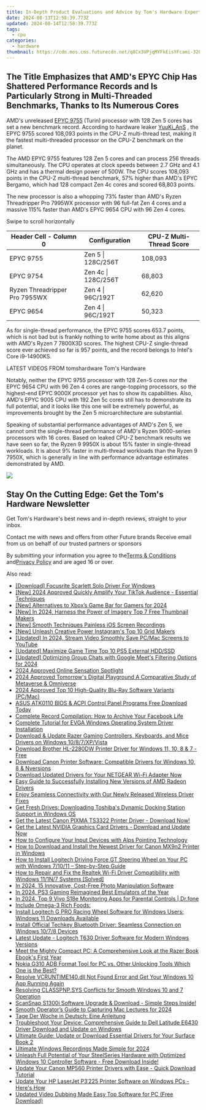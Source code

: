 ```yaml
---
title: In-Depth Product Evaluations and Advice by Tom's Hardware Experts
date: 2024-08-13T12:58:39.773Z
updated: 2024-08-14T12:58:39.773Z
tags:
  - cpu
categories:
  - hardware
thumbnail: https://cdn.mos.cms.futurecdn.net/q8Cx3VPjqMYFkEisYFcami-320-80.jpg
---
```


## The Title Emphasizes that AMD's EPYC Chip Has Shattered Performance Records and Is Particularly Strong in Multi-Threaded Benchmarks, Thanks to Its Numerous Cores

AMD's unreleased [EPYC 9755](https://www.tomshardware.com/pc-components/cpus/amd-announces-3nm-epyc-turin-launching-with-192-cores-and-384-threads-in-second-half-of-2024-54x-faster-than-intel-xeon-in-ai-workload) (Turin) processor with 128 Zen 5 cores has set a new benchmark record. According to hardware leaker [YuuKi_AnS](https://x.com/yuuki%5Fans/status/1816185684753015066) , the EPYC 9755 scored 108,093 points in the CPU-Z multi-thread test, making it the fastest multi-threaded processor on the CPU-Z benchmark on the planet.

 The AMD EPYC 9755 features 128 Zen 5 cores and can process 256 threads simultaneously. The CPU operates at clock speeds between 2.7 GHz and 4.1 GHz and has a thermal design power of 500W. The CPU scores 108,093 points in the CPU-Z multi-thread benchmark, 57% higher than AMD's EPYC Bergamo, which had 128 compact Zen 4c cores and scored 68,803 points.

 The new processor is also a whopping 73% faster than AMD's Ryzen Threadripper Pro 7995WX processor with 96 full-fat Zen 4 cores and a massive 115% faster than AMD's EPYC 9654 CPU with 96 Zen 4 cores.

 Swipe to scroll horizontally

| Header Cell - Column 0        | Configuration       | CPU-Z Multi-Thread Score |
| ----------------------------- | ------------------- | ------------------------ |
| EPYC 9755                     | Zen 5 \| 128C/256T  | 108,093                  |
| EPYC 9754                     | Zen 4c \| 128C/256T | 68,803                   |
| Ryzen Threadripper Pro 7955WX | Zen 4 \| 96C/192T   | 62,620                   |
| EPYC 9654                     | Zen 4 \| 96C/192T   | 50,323                   |

 As for single-thread performance, the EPYC 9755 scores 653.7 points, which is not bad but is frankly nothing to write home about as this aligns with AMD's Ryzen 7 7800X3D scores. The highest CPU-Z single-thread score ever achieved so far is 957 points, and the record belongs to Intel's Core i9-14900KS.

 LATEST VIDEOS FROM tomshardware Tom's Hardware

 Notably, neither the EPYC 9755 processor with 128 Zen-5 cores nor the EPYC 9654 CPU with 96 Zen 4 cores are range-topping processors, so the highest-end EPYC 9000X processor yet has to show its capabilities. Also, AMD's EPYC 9005 CPU with 192 Zen 5c cores still has to demonstrate its full potential, and it looks like this one will be extremely powerful, as improvements brought by the Zen 5 microarchitecture are substantial.

 Speaking of substantial performance advantages of AMD's Zen 5, we cannot omit the single-thread performance of AMD's Ryzen 9000-series processors with 16 cores. Based on leaked CPU-Z benchmark results we have seen so far, the Ryzen 9 9950X is about 15% faster in single-thread workloads. It is about 9% faster in multi-thread workloads than the Ryzen 9 7950X, which is generally in line with performance advantage estimates demonstrated by AMD.

<!-- affiliate ads begin -->
<a href="https://store.nero.com/order/checkout.php?PRODS=42296985&QTY=1&AFFILIATE=108875&CART=1"><img src="https://secure.avangate.com/images/merchant/9cea886b9f44a3c2df1163730ab64994/products/copy_nero_burning_rom_cart.png" border="0">
</a>
<!-- affiliate ads end -->
## Stay On the Cutting Edge: Get the Tom's Hardware Newsletter

 Get Tom's Hardware's best news and in-depth reviews, straight to your inbox.

 Contact me with news and offers from other Future brands  Receive email from us on behalf of our trusted partners or sponsors

 By submitting your information you agree to the[Terms & Conditions](https://futureplc.com/terms-conditions/) and[Privacy Policy](https://futureplc.com/privacy-policy/) and are aged 16 or over.


<ins class="adsbygoogle"
     style="display:block"
     data-ad-format="autorelaxed"
     data-ad-client="ca-pub-7571918770474297"
     data-ad-slot="1223367746"></ins>



<ins class="adsbygoogle"
     style="display:block"
     data-ad-client="ca-pub-7571918770474297"
     data-ad-slot="8358498916"
     data-ad-format="auto"
     data-full-width-responsive="true"></ins>

<span class="atpl-alsoreadstyle">Also read:</span>
<div><ul>
<li><a href="https://hardware-help.techidaily.com/download-focusrite-scarlett-solo-driver-for-windows/"><u>[Download] Focusrite Scarlett Solo Driver For Windows</u></a></li>
<li><a href="https://tiktok-videos.techidaily.com/new-2024-approved-quickly-amplify-your-tiktok-audience-essential-techniques/"><u>[New] 2024 Approved  Quickly Amplify Your TikTok Audience - Essential Techniques</u></a></li>
<li><a href="https://screen-sharing-recording.techidaily.com/new-alternatives-to-xboxs-game-bar-for-gamers-for-2024/"><u>[New] Alternatives to Xbox’s Game Bar for Gamers for 2024</u></a></li>
<li><a href="https://eaxpv-info.techidaily.com/new-in-2024-harness-the-power-of-imagery-top-7-free-thumbnail-makers/"><u>[New] In 2024, Harness the Power of Imagery  Top 7 Free Thumbnail Makers</u></a></li>
<li><a href="https://video-screen-grab.techidaily.com/new-smooth-techniques-painless-ios-screen-recordings/"><u>[New] Smooth Techniques  Painless iOS Screen Recordings</u></a></li>
<li><a href="https://instagram-video-files.techidaily.com/new-unleash-creative-power-instagrams-top-10-grid-makers/"><u>[New] Unleash Creative Power  Instagram's Top 10 Grid Makers</u></a></li>
<li><a href="https://youtube-zero.techidaily.com/ed-in-2024-stream-video-smoothly-save-pcmac-screens-to-youtube/"><u>[Updated] In 2024, Stream Video Smoothly  Save PC/Mac Screens to YouTube</u></a></li>
<li><a href="https://remote-screen-capture.techidaily.com/updated-maximize-game-time-top-10-ps5-external-hddssd/"><u>[Updated] Maximize Game Time  Top 10 PS5 External HDD/SSD</u></a></li>
<li><a href="https://screen-mirroring-recording.techidaily.com/updated-optimizing-group-chats-with-google-meets-filtering-options-for-2024/"><u>[Updated] Optimizing Group Chats with Google Meet's Filtering Options for 2024</u></a></li>
<li><a href="https://twitter-videos.techidaily.com/2024-approved-online-sensation-spotlight/"><u>2024 Approved  Online Sensation Spotlight</u></a></li>
<li><a href="https://fox-direct.techidaily.com/2024-approved-tomorrows-digital-playground-a-comparative-study-of-metaverse-and-omniverse/"><u>2024 Approved  Tomorrow's Digital Playground  A Comparative Study of Metaverse & Omniverse</u></a></li>
<li><a href="https://vp-tips.techidaily.com/2024-approved-top-10-high-quality-blu-ray-software-variants-pcmac/"><u>2024 Approved  Top 10  High-Quality Blu-Ray Software Variants (PC/Mac)</u></a></li>
<li><a href="https://hardware-help.techidaily.com/asus-atk0110-bios-and-acpi-control-panel-programs-free-download-today/"><u>ASUS ATK0110 BIOS & ACPI Control Panel Programs Free Download Today</u></a></li>
<li><a href="https://facebook.techidaily.com/complete-record-compilation-how-to-archive-your-facebook-life/"><u>Complete Record Compilation: How to Archive Your Facebook Life</u></a></li>
<li><a href="https://hardware-help.techidaily.com/complete-tutorial-for-evga-windows-operating-system-driver-installation/"><u>Complete Tutorial for EVGA Windows Operating System Driver Installation</u></a></li>
<li><a href="https://hardware-help.techidaily.com/download-and-update-razer-gaming-controllers-keyboards-and-mice-drivers-on-windows-1087xpvista/"><u>Download & Update Razer Gaming Controllers, Keyboards, and Mice Drivers on Windows 10/8/7/XP/Vista</u></a></li>
<li><a href="https://hardware-help.techidaily.com/download-brother-hl-2280dw-printer-driver-for-windows-11-10-8-and-7-free/"><u>Download Brother HL-2280DW Printer Driver for Windows 11, 10, 8 & 7 - Free</u></a></li>
<li><a href="https://hardware-help.techidaily.com/download-canon-printer-software-compatible-drivers-for-windows-10-8-and-nversions/"><u>Download Canon Printer Software: Compatible Drivers for Windows 10, 8 & Nversions</u></a></li>
<li><a href="https://hardware-help.techidaily.com/download-updated-drivers-for-your-netgear-wi-fi-adapter-now/"><u>Download Updated Drivers for Your NETGEAR Wi-Fi Adapter Now</u></a></li>
<li><a href="https://hardware-help.techidaily.com/easy-guide-to-successfully-installing-new-versions-of-amd-radeon-drivers/"><u>Easy Guide to Successfully Installing New Versions of AMD Radeon Drivers</u></a></li>
<li><a href="https://hardware-help.techidaily.com/enjoy-seamless-connectivity-with-our-newly-released-wireless-driver-fixes/"><u>Enjoy Seamless Connectivity with Our Newly Released Wireless Driver Fixes</u></a></li>
<li><a href="https://hardware-help.techidaily.com/get-fresh-drives-downloading-toshibas-dynamic-docking-station-support-in-windows-os/"><u>Get Fresh Drives: Downloading Toshiba's Dynamic Docking Station Support in Windows OS</u></a></li>
<li><a href="https://hardware-help.techidaily.com/get-the-latest-canon-pixma-ts3322-printer-driver-download-now/"><u>Get the Latest Canon PIXMA TS3322 Printer Driver - Download Now!</u></a></li>
<li><a href="https://hardware-help.techidaily.com/get-the-latest-nvidia-graphics-card-drivers-download-and-update-now/"><u>Get the Latest NVIDIA Graphics Card Drivers - Download and Update Now</u></a></li>
<li><a href="https://hardware-help.techidaily.com/how-to-configure-your-input-devices-with-alps-pointing-technology/"><u>How to Configure Your Input Devices with Alps Pointing Technology</u></a></li>
<li><a href="https://hardware-help.techidaily.com/how-to-download-and-install-the-newest-driver-for-canon-mx9n2-printer-in-windows/"><u>How to Download and Install the Newest Driver for Canon MX9n2 Printer in Windows</u></a></li>
<li><a href="https://hardware-help.techidaily.com/how-to-install-logitech-driving-force-gt-steering-wheel-on-your-pc-with-windows-71011-step-by-step-guide/"><u>How to Install Logitech Driving Force GT Steering Wheel on Your PC with Windows 7/10/11 – Step-by-Step Guide</u></a></li>
<li><a href="https://hardware-help.techidaily.com/how-to-repair-and-fix-the-realtek-wi-fi-driver-compatibility-with-windows-111n7-systems-solved/"><u>How to Repair and Fix the Realtek Wi-Fi Driver Compatibility with Windows 11/1N/7 Systems [Solved]</u></a></li>
<li><a href="https://extra-hints.techidaily.com/in-2024-15-innovative-cost-free-photo-manipulation-software/"><u>In 2024, 15 Innovative, Cost-Free Photo Manipulation Software</u></a></li>
<li><a href="https://on-screen-recording.techidaily.com/in-2024-ps3-gaming-reimagined-best-emulators-of-the-year/"><u>In 2024, PS3 Gaming Reimagined  Best Emulators of the Year</u></a></li>
<li><a href="https://android-location-track.techidaily.com/in-2024-top-9-vivo-s18e-monitoring-apps-for-parental-controls-drfone-by-drfone-virtual-android/"><u>In 2024, Top 9 Vivo S18e Monitoring Apps for Parental Controls | Dr.fone</u></a></li>
<li><a href="https://hardware-help.techidaily.com/include-omega-3-rich-foods/"><u>Include Omega-3 Rich Foods:</u></a></li>
<li><a href="https://hardware-help.techidaily.com/install-logitech-g-pro-racing-wheel-software-for-windows-users-windows-11-downloads-available/"><u>Install Logitech G PRO Racing Wheel Software for Windows Users: Windows 11 Downloads Available</u></a></li>
<li><a href="https://hardware-help.techidaily.com/install-official-techkey-bluetooth-driver-seamless-connection-on-windows-1078-devices/"><u>Install Official Techkey Bluetooth Driver: Seamless Connection on Windows 10/7/8 Devices</u></a></li>
<li><a href="https://hardware-help.techidaily.com/latest-update-logitech-t630-driver-software-for-modern-windows-versions/"><u>Latest Update - Logitech T630 Driver Software for Modern Windows Versions</u></a></li>
<li><a href="https://buynow-reviews.techidaily.com/meet-the-mighty-compact-pc-a-comprehensive-look-at-the-razer-book-ebooks-first-year/"><u>Meet the Mighty Compact PC: A Comprehensive Look at the Razer Book Ebook's First Year</u></a></li>
<li><a href="https://android-frp.techidaily.com/nokia-g310-adb-format-tool-for-pc-vs-other-unlocking-tools-which-one-is-the-best-by-drfone-android/"><u>Nokia G310 ADB Format Tool for PC vs. Other Unlocking Tools Which One is the Best?</u></a></li>
<li><a href="https://win-howtos.techidaily.com/resolve-vcruntime140dll-not-found-error-and-get-your-windows-10-app-running-again/"><u>Resolve VCRUNTIME140.dll Not Found Error and Get Your Windows 10 App Running Again</u></a></li>
<li><a href="https://blue-screen-error.techidaily.com/resolving-classpnpsys-conflicts-for-smooth-windows-10-and-7-operation/"><u>Resolving CLASSPNP.SYS Conflicts for Smooth Windows 10 and 7 Operation</u></a></li>
<li><a href="https://hardware-help.techidaily.com/scansnap-s1300i-software-upgrade-and-download-simple-steps-inside/"><u>ScanSnap S1300i Software Upgrade & Download - Simple Steps Inside!</u></a></li>
<li><a href="https://on-screen-recording.techidaily.com/smooth-operators-guide-to-capturing-mac-lectures-for-2024/"><u>Smooth Operator’s Guide to Capturing Mac Lectures for 2024</u></a></li>
<li><a href="https://mondly-stories.techidaily.com/tage-der-woche-in-deutsch-eine-anleitung/"><u>Tage Der Woche in Deutsch: Eine Anleitung</u></a></li>
<li><a href="https://hardware-help.techidaily.com/troubleshoot-your-device-comprehensive-guide-to-dell-latitude-e6430-driver-download-and-update-on-windows/"><u>Troubleshoot Your Device: Comprehensive Guide to Dell Latitude E6430 Driver Download and Update on Windows</u></a></li>
<li><a href="https://hardware-help.techidaily.com/ultimate-guide-update-or-download-essential-drivers-for-your-surface-book-2/"><u>Ultimate Guide: Update or Download Essential Drivers for Your Surface Book 2</u></a></li>
<li><a href="https://screen-video-capture.techidaily.com/ultimate-windows-recordings-made-simple-for-2024/"><u>Ultimate Windows Recordings Made Simple for 2024</u></a></li>
<li><a href="https://hardware-help.techidaily.com/unleash-full-potential-of-your-steelseries-hardware-with-optimized-windows-10-controller-software-free-download-inside/"><u>Unleash Full Potential of Your SteelSeries Hardware with Optimized Windows 10 Controller Software - Free Download Inside!</u></a></li>
<li><a href="https://hardware-help.techidaily.com/update-your-canon-mp560-printer-drivers-with-ease-quick-download-tutorial/"><u>Update Your Canon MP560 Printer Drivers with Ease - Quick Download Tutorial</u></a></li>
<li><a href="https://hardware-help.techidaily.com/update-your-hp-laserjet-p3225-printer-software-on-windows-pcs-heres-how/"><u>Update Your HP LaserJet P3ˈ225 Printer Software on Windows PCs - Here's How</u></a></li>
<li><a href="https://ai-video-apps.techidaily.com/updated-video-dubbing-made-easy-top-software-for-pc-free-download/"><u>Updated Video Dubbing Made Easy Top Software for PC (Free Download)</u></a></li>
</ul></div>
